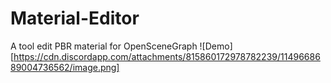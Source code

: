 # Material-Editor
A tool edit PBR material for OpenSceneGraph
![Demo][https://cdn.discordapp.com/attachments/815860172978782239/1149668689004736562/image.png]
